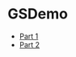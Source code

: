 # GSDemo


* [Part 1](GSDemo/Part1/GSDemo-Part1_en.md)
* [Part 2](GSDemo/Part2/GSDemo-Part2_en.md)

 
 